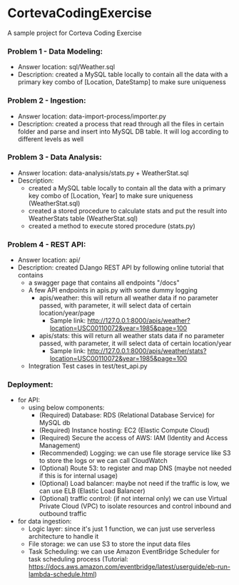 # CortevaCodingExercise
A sample project for Corteva Coding Exercise 

### Problem 1 - Data Modeling:

* Answer location: sql/Weather.sql
* Description: created a MySQL table locally to contain all the data with a primary key combo of [Location, DateStamp] to make sure uniqueness

### Problem 2 - Ingestion:
* Answer location: data-import-process/importer.py
* Description: created a process that read through all the files in certain folder and parse and insert into MySQL DB table. It will log according to different levels as well

### Problem 3 - Data Analysis:
* Answer location: data-analysis/stats.py + WeatherStat.sql
* Description:
  * created a MySQL table locally to contain all the data with a primary key combo of [Location, Year] to make sure uniqueness (WeatherStat.sql)
  * created a stored procedure to calculate stats and put the result into WeatherStats table (WeatherStat.sql)
  * created a method to execute stored procedure (stats.py)

### Problem 4 - REST API:
* Answer location: api/
* Description: created DJango REST API by following online tutorial that contains 
  * a swagger page that contains all endpoints "/docs"
  * A few API endpoints in apis.py with some dummy logging
    * apis/weather: this will return all weather data if no parameter passed, with parameter, it will select data of certain location/year/page
      * Sample link: http://127.0.0.1:8000/apis/weather?location=USC00110072&year=1985&page=100
    * apis/stats: this will return all weather stats data if no parameter passed, with parameter, it will select data of certain location/year
      * Sample link: http://127.0.0.1:8000/apis/weather/stats?location=USC00110072&year=1985&page=100
  * Integration Test cases in test/test_api.py

### Deployment:
* for API:
  * using below components:
    * (Required) Database: RDS (Relational Database Service) for MySQL db
    * (Required) Instance hosting: EC2 (Elastic Compute Cloud)
    * (Required) Secure the access of AWS: IAM (Identity and Access Management)
    * (Recommended) Logging: we can use file storage service like S3 to store the logs or we can call CloudWatch 
    * (Optional) Route 53: to register and map DNS (maybe not needed if this is for internal usage)
    * (Optional) Load balancer: maybe not need if the traffic is low, we can use ELB (Elastic Load Balancer)
    * (Optional) traffic control: (if not internal only) we can use Virtual Private Cloud (VPC) to isolate resources and control inbound and outbound traffic
* for data ingestion:
  * Logic layer: since it's just 1 function, we can just use serverless architecture to handle it
  * File storage: we can use S3 to store the input data files
  * Task Scheduling: we can use Amazon EventBridge Scheduler for task scheduling process (Tutorial: https://docs.aws.amazon.com/eventbridge/latest/userguide/eb-run-lambda-schedule.html)
